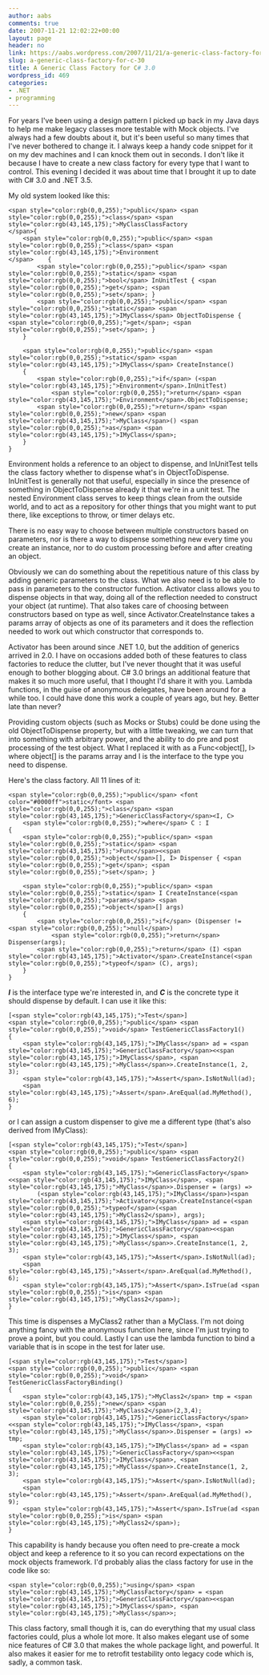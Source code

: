 ```yaml
---
author: aabs
comments: true
date: 2007-11-21 12:02:22+00:00
layout: page
header: no
link: https://aabs.wordpress.com/2007/11/21/a-generic-class-factory-for-c-30/
slug: a-generic-class-factory-for-c-30
title: A Generic Class Factory for C# 3.0
wordpress_id: 469
categories:
- .NET
- programming
---
```


For years I've been using a design pattern I picked up back in my Java days to help me make legacy classes more testable with Mock objects. I've always had a few doubts about it, but it's been useful so many times that I've never bothered to change it. I always keep a handy code snippet for it on my dev machines and I can knock them out in seconds. I don't like it because I have to create a new class factory for every type that I want to control. This evening I decided it was about time that I brought it up to date with C# 3.0 and .NET 3.5.

My old system looked like this:
    
    <span style="color:rgb(0,0,255);">public</span> <span style="color:rgb(0,0,255);">class</span> <span style="color:rgb(43,145,175);">MyClassClassFactory
    </span>{
        <span style="color:rgb(0,0,255);">public</span> <span style="color:rgb(0,0,255);">class</span> <span style="color:rgb(43,145,175);">Environment
    </span>    {
            <span style="color:rgb(0,0,255);">public</span> <span style="color:rgb(0,0,255);">static</span> <span style="color:rgb(0,0,255);">bool</span> InUnitTest { <span style="color:rgb(0,0,255);">get</span>; <span style="color:rgb(0,0,255);">set</span>; }
            <span style="color:rgb(0,0,255);">public</span> <span style="color:rgb(0,0,255);">static</span> <span style="color:rgb(43,145,175);">IMyClass</span> ObjectToDispense { <span style="color:rgb(0,0,255);">get</span>; <span style="color:rgb(0,0,255);">set</span>; }
        }
    
        <span style="color:rgb(0,0,255);">public</span> <span style="color:rgb(0,0,255);">static</span> <span style="color:rgb(43,145,175);">IMyClass</span> CreateInstance()
        {
            <span style="color:rgb(0,0,255);">if</span> (<span style="color:rgb(43,145,175);">Environment</span>.InUnitTest)
                <span style="color:rgb(0,0,255);">return</span> <span style="color:rgb(43,145,175);">Environment</span>.ObjectToDispense;
            <span style="color:rgb(0,0,255);">return</span> <span style="color:rgb(0,0,255);">new</span> <span style="color:rgb(43,145,175);">MyClass</span>() <span style="color:rgb(0,0,255);">as</span> <span style="color:rgb(43,145,175);">IMyClass</span>;
        }
    }




Environment holds a reference to an object to dispense, and InUnitTest tells the class factory whether to dispense what's in ObjectToDispense. InUnitTest is generally not that useful, especially in since the presence of something in ObjectToDispense already it that we're in a unit test. The nested Environment class serves to keep things clean from the outside world, and to act as a repository for other things that you might want to put there, like exceptions to throw, or timer delays etc.




There is no easy way to choose between multiple constructors based on parameters, nor is there a way to dispense something new every time you create an instance, nor to do custom processing before and after creating an object.




Obviously we can do something about the repetitious nature of this class by adding generic parameters to the class. What we also need is to be able to pass in parameters to the constructor function. Activator class allows you to dispense objects in that way, doing all of the reflection needed to construct your object (at runtime). That also takes care of choosing between constructors based on type as well, since Activator.CreateInstance takes a params array of objects as one of its parameters and it does the reflection needed to work out which constructor that corresponds to. 




Activator has been around since .NET 1.0, but the addition of generics arrived in 2.0. I have on occasions added both of these features to class factories to reduce the clutter, but I've never thought that it was useful enough to bother blogging about. C# 3.0 brings an additional feature that makes it so much more useful, that I thought I'd share it with you. Lambda functions, in the guise of anonymous delegates, have been around for a while too. I could have done this work a couple of years ago, but hey. Better late than never?




Providing custom objects (such as Mocks or Stubs) could be done using the old ObjectToDispense property, but with a little tweaking, we can turn that into something with arbitrary power, and the ability to do pre and post processing of the test object. What I replaced it with as a Func<object[], I> where object[] is the params array and I is the interface to the type you need to dispense.




Here's the class factory. All 11 lines of it:
    
    <span style="color:rgb(0,0,255);">public</span> <font color="#0000ff">static</font> <span style="color:rgb(0,0,255);">class</span> <span style="color:rgb(43,145,175);">GenericClassFactory</span><I, C>
        <span style="color:rgb(0,0,255);">where</span> C : I
    {
        <span style="color:rgb(0,0,255);">public</span> <span style="color:rgb(0,0,255);">static</span> <span style="color:rgb(43,145,175);">Func</span><<span style="color:rgb(0,0,255);">object</span>[], I> Dispenser { <span style="color:rgb(0,0,255);">get</span>; <span style="color:rgb(0,0,255);">set</span>; }
    
        <span style="color:rgb(0,0,255);">public</span> <span style="color:rgb(0,0,255);">static</span> I CreateInstance(<span style="color:rgb(0,0,255);">params</span> <span style="color:rgb(0,0,255);">object</span>[] args)
        {
            <span style="color:rgb(0,0,255);">if</span> (Dispenser != <span style="color:rgb(0,0,255);">null</span>)
                <span style="color:rgb(0,0,255);">return</span> Dispenser(args);
            <span style="color:rgb(0,0,255);">return</span> (I) <span style="color:rgb(43,145,175);">Activator</span>.CreateInstance(<span style="color:rgb(0,0,255);">typeof</span> (C), args);
        }
    }







[](http://11011.net/software/vspaste)**_I_** is the interface type we're interested in, and **_C_** is the concrete type it should dispense by default. I can use it like this:
    
    [<span style="color:rgb(43,145,175);">Test</span>]
    <span style="color:rgb(0,0,255);">public</span> <span style="color:rgb(0,0,255);">void</span> TestGenericClassFactory1()
    {
        <span style="color:rgb(43,145,175);">IMyClass</span> ad = <span style="color:rgb(43,145,175);">GenericClassFactory</span><<span style="color:rgb(43,145,175);">IMyClass</span>, <span style="color:rgb(43,145,175);">MyClass</span>>.CreateInstance(1, 2, 3);
        <span style="color:rgb(43,145,175);">Assert</span>.IsNotNull(ad);
        <span style="color:rgb(43,145,175);">Assert</span>.AreEqual(ad.MyMethod(), 6);
    }
    




or I can assign a custom dispenser to give me a different type (that's also derived from IMyClass):
    
    [<span style="color:rgb(43,145,175);">Test</span>]
    <span style="color:rgb(0,0,255);">public</span> <span style="color:rgb(0,0,255);">void</span> TestGenericClassFactory2()
    {
        <span style="color:rgb(43,145,175);">GenericClassFactory</span><<span style="color:rgb(43,145,175);">IMyClass</span>, <span style="color:rgb(43,145,175);">MyClass</span>>.Dispenser = (args) =>
            (<span style="color:rgb(43,145,175);">IMyClass</span>)<span style="color:rgb(43,145,175);">Activator</span>.CreateInstance(<span style="color:rgb(0,0,255);">typeof</span>(<span style="color:rgb(43,145,175);">MyClass2</span>), args);
        <span style="color:rgb(43,145,175);">IMyClass</span> ad = <span style="color:rgb(43,145,175);">GenericClassFactory</span><<span style="color:rgb(43,145,175);">IMyClass</span>, <span style="color:rgb(43,145,175);">MyClass</span>>.CreateInstance(1, 2, 3);
        <span style="color:rgb(43,145,175);">Assert</span>.IsNotNull(ad);
        <span style="color:rgb(43,145,175);">Assert</span>.AreEqual(ad.MyMethod(), 6);
        <span style="color:rgb(43,145,175);">Assert</span>.IsTrue(ad <span style="color:rgb(0,0,255);">is</span> <span style="color:rgb(43,145,175);">MyClass2</span>);
    }
    




This time is dispenses a MyClass2 rather than a MyClass. I'm not doing anything fancy with the anonymous function here, since I'm just trying to prove a point, but you could. Lastly I can use the lambda function to bind a variable that is in scope in the test for later use.
    
    [<span style="color:rgb(43,145,175);">Test</span>]
    <span style="color:rgb(0,0,255);">public</span> <span style="color:rgb(0,0,255);">void</span> TestGenericClassFactoryBinding()
    {
        <span style="color:rgb(43,145,175);">MyClass2</span> tmp = <span style="color:rgb(0,0,255);">new</span> <span style="color:rgb(43,145,175);">MyClass2</span>(2,3,4);
        <span style="color:rgb(43,145,175);">GenericClassFactory</span><<span style="color:rgb(43,145,175);">IMyClass</span>, <span style="color:rgb(43,145,175);">MyClass</span>>.Dispenser = (args) => tmp;
        <span style="color:rgb(43,145,175);">IMyClass</span> ad = <span style="color:rgb(43,145,175);">GenericClassFactory</span><<span style="color:rgb(43,145,175);">IMyClass</span>, <span style="color:rgb(43,145,175);">MyClass</span>>.CreateInstance(1, 2, 3);
        <span style="color:rgb(43,145,175);">Assert</span>.IsNotNull(ad);
        <span style="color:rgb(43,145,175);">Assert</span>.AreEqual(ad.MyMethod(), 9);
        <span style="color:rgb(43,145,175);">Assert</span>.IsTrue(ad <span style="color:rgb(0,0,255);">is</span> <span style="color:rgb(43,145,175);">MyClass2</span>);
    }
    




This capability is handy because you often need to pre-create a mock object and keep a reference to it so you can record expectations on the mock objects framework. I'd probably alias the class factory for use in the code like so:
    
    <span style="color:rgb(0,0,255);">using</span> <span style="color:rgb(43,145,175);">MyClassFactory</span> = <span style="color:rgb(43,145,175);">GenericClassFactory</span><<span style="color:rgb(43,145,175);">IMyClass</span>, <span style="color:rgb(43,145,175);">MyClass</span>>;




This class factory, small though it is, can do everything that my usual class factories could, plus a whole lot more. It also makes elegant use of some nice features of C# 3.0 that makes the whole package light, and powerful. It also makes it easier for me to retrofit testability onto legacy code which is, sadly, a common task.
